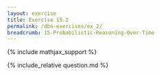 ```yaml
---
layout: exercise
title: Exercise 15.2
permalink: /dbn-exercises/ex_2/
breadcrumb: 15-Probabilistic-Reasoning-Over-Time
---
```


{% include mathjax_support %}

<div><i class="arrow-up loader" data-chapter="dbn-exercises" data-exercise="ex_2" data-rating="0"></i></div>
{% include_relative question.md %}
